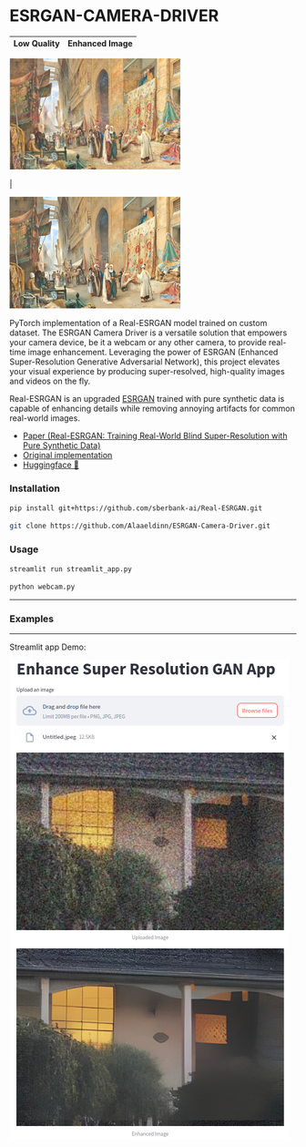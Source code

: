 # ESRGAN-CAMERA-DRIVER 




Low Quality             |  Enhanced Image
:-------------------------:|:-------------------------:
<p float="left">
  <img src="inputs/test.jpg" width="300" />
</p>
|  <p float="right">
  <img src="inputs/test3.jpg" width="300" /> 
</p>

PyTorch implementation of a Real-ESRGAN model trained on custom dataset. The ESRGAN Camera Driver is a versatile solution that empowers your camera device, be it a webcam or any other camera, to provide real-time image enhancement. Leveraging the power of ESRGAN (Enhanced Super-Resolution Generative Adversarial Network), this project elevates your visual experience by producing super-resolved, high-quality images and videos on the fly.

Real-ESRGAN is an upgraded [ESRGAN](https://arxiv.org/abs/1809.00219) trained with pure synthetic data is capable of enhancing details while removing annoying artifacts for common real-world images. 

- [Paper (Real-ESRGAN: Training Real-World Blind Super-Resolution with Pure Synthetic Data)](https://arxiv.org/abs/2107.10833)
- [Original implementation](https://github.com/xinntao/Real-ESRGAN)
- [Huggingface 🤗](https://huggingface.co/sberbank-ai/Real-ESRGAN)

### Installation

```bash
pip install git+https://github.com/sberbank-ai/Real-ESRGAN.git
```


```bash
git clone https://github.com/Alaaeldinn/ESRGAN-Camera-Driver.git
```

### Usage
```bash
streamlit run streamlit_app.py
```

```bash
python webcam.py
```
---



### Examples

---
Streamlit app Demo:

![](inputs/streamlit-test.png)

